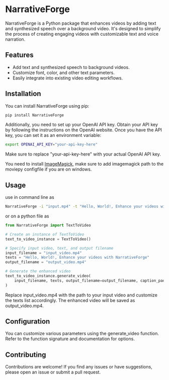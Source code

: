# NarrativeForge

NarrativeForge is a Python package that enhances videos by adding text and synthesized speech over a background video. It's designed to simplify the process of creating engaging videos with customizable text and voice narration.

## Features

- Add text and synthesized speech to background videos.
- Customize font, color, and other text parameters.
- Easily integrate into existing video editing workflows.

## Installation

You can install NarrativeForge using pip:

```bash
pip install NarrativeForge
```

Additionally, you need to set up your OpenAI API key. Obtain your API key by following the instructions on the OpenAI website. Once you have the API key, you can set it as an environment variable:

```bash
export OPENAI_API_KEY="your-api-key-here"
```

Make sure to replace "your-api-key-here" with your actual OpenAI API key.

You need to install [ImageMagick](https://imagemagick.org/script/download.php), make sure to add imagemagick path to the moviepy configfile if you are on windows.

## Usage

use in command line as

```bash
NarrativeForge -i "input.mp4" -t "Hello, World!, Enhance your videos with NarrativeForge"
```

or on a python file as

```python
from NarrativeForge import TextToVideo

# Create an instance of TextToVideo
text_to_video_instance = TextToVideo()

# Specify input video, text, and output filename
input_filename = "input_video.mp4"
texts = "Hello, World!, Enhance your videos with NarrativeForge"
output_filename = "output_video.mp4"

# Generate the enhanced video
text_to_video_instance.generate_video(
    input_filename, texts, output_filename=output_filename, caption_padding=100
)

```

Replace input_video.mp4 with the path to your input video and customize the texts list accordingly. The enhanced video will be saved as output_video.mp4.

## Configuration

You can customize various parameters using the generate_video function. Refer to the function signature and documentation for options.

## Contributing

Contributions are welcome! If you find any issues or have suggestions, please open an issue or submit a pull request.
